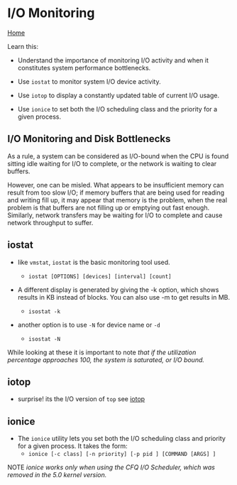 # I/O Monitoring

[Home](/README.md)

Learn this:

* Understand the importance of monitoring I/O activity and when it constitutes system performance bottlenecks.

* Use `iostat` to monitor system I/O device activity.
* Use `iotop` to display a constantly updated table of current I/O usage.
* Use `ionice` to set both the I/O scheduling class and the priority for a given process.


## I/O Monitoring and Disk Bottlenecks

As a rule, a system can be considered as I/O-bound when the CPU is found sitting idle waiting for I/O to complete, or the network is waiting to clear buffers.

However, one can be misled. What appears to be insufficient memory can result from too slow I/O; if memory buffers that are being used for reading and writing fill up, it may appear that memory is the problem, when the real problem is that buffers are not filling up or emptying out fast enough. Similarly, network transfers may be waiting for I/O to complete and cause network throughput to suffer.

## iostat

* like `vmstat`, `iostat` is the basic monitoring tool used.
  * `iostat [OPTIONS] [devices] [interval] [count]`

* A different display is generated by giving the -k option, which shows results in KB instead of blocks. You can also use -m to get results in MB.
  * `isostat -k`

* another option is to use `-N` for device name or `-d`
  * `isostat -N`

While looking at these it is important to note *that if the utilization percentage approaches 100, the system is saturated, or I/O bound.*

## iotop

* surprise! its the I/O version of `top` see [iotop](https://linux.die.net/man/1/iotop)

## ionice

* The `ionice` utility lets you set both the I/O scheduling class and priority for a given process. It takes the form:
  * `ionice [-c class] [-n priority] [-p pid ] [COMMAND [ARGS] ]`

NOTE *ionice works only when using the CFQ I/O Scheduler, which was removed in the 5.0 kernel version.*